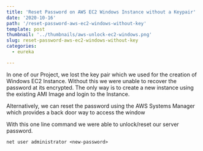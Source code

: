 ```yaml
---
title: 'Reset Password on AWS EC2 Windows Instance without a Keypair'
date: '2020-10-16'
path: '/reset-password-aws-ec2-windows-without-key'
template: post
thumbnail: '../thumbnails/aws-unlock-ec2-windows.png'
slug: reset-password-aws-ec2-windows-without-key
categories:
  - eureka

---
```


In one of our Project, we lost the key pair which we used for the creation of Windows EC2 Instance. Without this we were unable to recover the password at its encrypted. The only way is to create a new instance using the existing AMI Image and login to the Instance.

Alternatively, we can reset the password using the AWS Systems Manager which provides a back door way to access the window

With this one line command we were able to unlock/reset our server password.

```
net user administrator <new-password>
```

